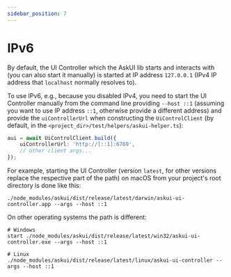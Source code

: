 ```yaml
---
sidebar_position: 7
---
```


# IPv6

By default, the UI Controller which the AskUI lib starts and interacts with (you can also start it manually) is started at IP address `127.0.0.1` (IPv4 IP address that `localhost` normally resolves to).

To use IPv6, e.g., because you disabled IPv4, you need to start the UI Controller manually from the command line providing `--host ::1` (assuming you want to use IP address `::1`, otherwise provide a different address) and provide the `uiControllerUrl` when constructing the `UiControlClient` (by default, in the `<project_dir>/test/helpers/askui-helper.ts`):
```typescript
aui = await UiControlClient.build({
    uiControllerUrl: 'http://[::1]:6769',
    // other client args...
});
```

For example, starting the UI Controller (version `latest`, for other versions replace the respective part of the path) on macOS from your project's root directory is done like this:
```shell
./node_modules/askui/dist/release/latest/darwin/askui-ui-controller.app --args --host ::1
```

On other operating systems the path is different:
```shell
# Windows
start ./node_modules/askui/dist/release/latest/win32/askui-ui-controller.exe --args --host ::1

# Linux
./node_modules/askui/dist/release/latest/linux/askui-ui-controller --args --host ::1
```
